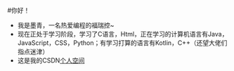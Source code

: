 #你好！
- 我是墨青，一名热爱编程的福瑞控~
- 现在正处于学习阶段，学习了C语言，Html，正在学习的计算机语言有Java，JavaScript，CSS，Python；有学习打算的语言有Kotlin，C++（还望大佬们指点迷津）
- 这是我的CSDN[个人空间](https://blog.csdn.net/BLACK_CYAN?type=blog7)
